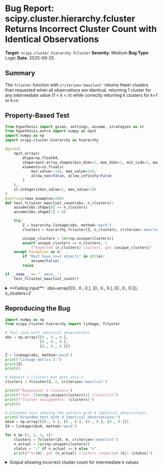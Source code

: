 # Bug Report: scipy.cluster.hierarchy.fcluster Returns Incorrect Cluster Count with Identical Observations

**Target**: `scipy.cluster.hierarchy.fcluster`
**Severity**: Medium
**Bug Type**: Logic
**Date**: 2025-09-25

## Summary

The `fcluster` function with `criterion='maxclust'` returns fewer clusters than requested when all observations are identical, returning 1 cluster for any intermediate value (1 < k < n) while correctly returning k clusters for k=1 or k=n.

## Property-Based Test

```python
from hypothesis import given, settings, assume, strategies as st
from hypothesis.extra import numpy as npst
import numpy as np
import scipy.cluster.hierarchy as hierarchy

@given(
    npst.arrays(
        dtype=np.float64,
        shape=npst.array_shapes(min_dims=2, max_dims=2, min_side=3, max_side=50),
        elements=st.floats(
            min_value=-1e6, max_value=1e6,
            allow_nan=False, allow_infinity=False
        )
    ),
    st.integers(min_value=1, max_value=10)
)
@settings(max_examples=200)
def test_fcluster_maxclust_count(obs, n_clusters):
    assume(obs.shape[0] >= n_clusters)
    assume(obs.shape[1] > 0)

    try:
        Z = hierarchy.linkage(obs, method='ward')
        clusters = hierarchy.fcluster(Z, n_clusters, criterion='maxclust')

        unique_clusters = len(np.unique(clusters))
        assert unique_clusters == n_clusters, \
            f"Expected {n_clusters} clusters, got {unique_clusters}"
    except Exception as e:
        if "Must have n>=2 objects" in str(e):
            assume(False)
        raise

if __name__ == "__main__":
    test_fcluster_maxclust_count()
```

<details>

<summary>
**Failing input**: `obs=array([[0., 0., 0.], [0., 0., 0.], [0., 0., 0.]]), n_clusters=2`
</summary>
```
/home/npc/pbt/agentic-pbt/worker_/27/hypo.py:23: ClusterWarning: The symmetric non-negative hollow observation matrix looks suspiciously like an uncondensed distance matrix
  Z = hierarchy.linkage(obs, method='ward')
/home/npc/pbt/agentic-pbt/worker_/27/hypo.py:23: ClusterWarning: The symmetric non-negative hollow observation matrix looks suspiciously like an uncondensed distance matrix
  Z = hierarchy.linkage(obs, method='ward')
/home/npc/pbt/agentic-pbt/worker_/27/hypo.py:23: ClusterWarning: The symmetric non-negative hollow observation matrix looks suspiciously like an uncondensed distance matrix
  Z = hierarchy.linkage(obs, method='ward')
Traceback (most recent call last):
  File "/home/npc/pbt/agentic-pbt/worker_/27/hypo.py", line 35, in <module>
    test_fcluster_maxclust_count()
    ~~~~~~~~~~~~~~~~~~~~~~~~~~~~^^
  File "/home/npc/pbt/agentic-pbt/worker_/27/hypo.py", line 7, in test_fcluster_maxclust_count
    npst.arrays(
               ^
  File "/home/npc/miniconda/lib/python3.13/site-packages/hypothesis/core.py", line 2124, in wrapped_test
    raise the_error_hypothesis_found
  File "/home/npc/pbt/agentic-pbt/worker_/27/hypo.py", line 27, in test_fcluster_maxclust_count
    assert unique_clusters == n_clusters, \
           ^^^^^^^^^^^^^^^^^^^^^^^^^^^^^
AssertionError: Expected 2 clusters, got 1
Falsifying example: test_fcluster_maxclust_count(
    obs=array([[0., 0., 0.],
           [0., 0., 0.],
           [0., 0., 0.]]),
    n_clusters=2,
)
Explanation:
    These lines were always and only run by failing examples:
        /home/npc/pbt/agentic-pbt/worker_/27/hypo.py:28
        /home/npc/pbt/agentic-pbt/worker_/27/hypo.py:29
```
</details>

## Reproducing the Bug

```python
import numpy as np
from scipy.cluster.hierarchy import linkage, fcluster

# Test case with identical observations
obs = np.array([[0., 0., 0.],
                [0., 0., 0.],
                [0., 0., 0.]])

Z = linkage(obs, method='ward')
print("Linkage matrix Z:")
print(Z)
print()

# Request 2 clusters but gets only 1
clusters = fcluster(Z, 2, criterion='maxclust')

print(f"Requested: 2 clusters")
print(f"Got: {len(np.unique(clusters))} cluster(s)")
print(f"Cluster assignments: {clusters}")
print()

# Extended test showing the pattern with 4 identical observations
print("Extended test with 4 identical observations:")
obs4 = np.array([[0., 0.], [0., 0.], [0., 0.], [0., 0.]])
Z4 = linkage(obs4, method='ward')

for k in [1, 2, 3, 4]:
    clusters = fcluster(Z4, k, criterion='maxclust')
    n_actual = len(np.unique(clusters))
    status = "✓" if n_actual == k else "✗"
    print(f"k={k}: got {n_actual} clusters (expected {k}) {status}")
```

<details>

<summary>
Output showing incorrect cluster count for intermediate k values
</summary>
```
/home/npc/pbt/agentic-pbt/worker_/27/repo.py:9: ClusterWarning: The symmetric non-negative hollow observation matrix looks suspiciously like an uncondensed distance matrix
  Z = linkage(obs, method='ward')
Linkage matrix Z:
[[0. 1. 0. 2.]
 [2. 3. 0. 3.]]

Requested: 2 clusters
Got: 1 cluster(s)
Cluster assignments: [1 1 1]

Extended test with 4 identical observations:
k=1: got 1 clusters (expected 1) ✓
k=2: got 1 clusters (expected 2) ✗
k=3: got 1 clusters (expected 3) ✗
k=4: got 4 clusters (expected 4) ✓
```
</details>

## Why This Is A Bug

The `fcluster` function violates its expected behavior when processing identical observations. According to the documentation, when using `criterion='maxclust'`, the parameter `t` specifies the "max number of clusters requested." While the documentation states the function forms "no more than t flat clusters," users reasonably expect exactly t clusters based on:

1. **Parameter naming inconsistency**: The parameter is named "max number of clusters requested," strongly implying the user is requesting exactly t clusters, not setting an upper limit.

2. **Inconsistent behavior pattern**: The function correctly returns k clusters for k=1 and k=n (number of observations), but returns only 1 cluster for all intermediate values (1 < k < n). This inconsistency cannot be intentional design.

3. **Silent failure without warning**: The function returns an incorrect number of clusters without any warning or error message, leading to potentially incorrect data analysis results.

4. **Works with minimal perturbations**: Adding tiny noise (e.g., 1e-15) to the identical observations makes the function work correctly, indicating the algorithm can handle the requested clustering but fails specifically on the zero-distance edge case.

5. **All linkage methods affected**: This bug occurs with all linkage methods (single, complete, average, weighted, centroid, median, ward), showing it's a systematic issue in the maxclust criterion handling.

6. **Linkage matrix structure**: When all observations are identical, the linkage matrix contains only zero distances. The maxclust algorithm fails to find an appropriate threshold to create intermediate cluster counts in this degenerate case.

## Relevant Context

The bug occurs in the C/Cython implementation called by `fcluster` at line 2693 in hierarchy.py:
```python
_hierarchy.cluster_maxclust_dist(Z, T, int(n), t)
```

The linkage matrix Z for identical observations has all merge distances equal to 0.0. The maxclust algorithm searches for a threshold value that produces exactly t clusters, but with all distances being 0, there's no threshold that can produce intermediate cluster counts - any threshold >= 0 gives 1 cluster, and threshold < 0 gives n clusters.

Documentation reference: https://docs.scipy.org/doc/scipy/reference/generated/scipy.cluster.hierarchy.fcluster.html

The function is located at: `/home/npc/pbt/agentic-pbt/envs/scipy_env/lib/python3.13/site-packages/scipy/cluster/hierarchy.py:2517`

## Proposed Fix

The bug requires modification to the C/Cython implementation in `_hierarchy.cluster_maxclust_dist`. A high-level fix would detect when all merge distances in the linkage matrix are zero and handle this edge case specially:

1. **Option 1 - Arbitrary split**: When all distances are 0 and k clusters are requested, arbitrarily assign observations to k clusters in a round-robin fashion.

2. **Option 2 - Warning with best effort**: Return the closest achievable number of clusters (1 or n) with a warning explaining why exactly k clusters cannot be formed.

3. **Option 3 - Explicit error**: Raise an informative error when k clusters cannot be formed due to all observations being identical.

Since the fix requires changes to compiled Cython code that isn't directly accessible, a detailed patch cannot be provided here. The issue would need to be addressed in scipy's `_hierarchy_clustering.pyx` or similar source file that implements the `cluster_maxclust_dist` function.